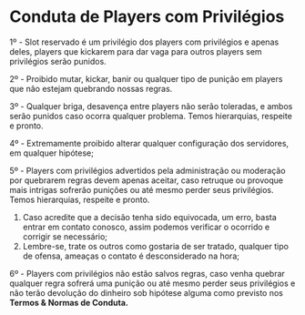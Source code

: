 # Conduta de Players com Privilégios

1º - Slot reservado é um privilégio dos players com privilégios e apenas deles, players que kickarem para dar vaga para outros players sem privilégios serão punidos.

2º - Proibido mutar, kickar, banir ou qualquer tipo de punição em players que não estejam quebrando nossas regras.

3º - Qualquer briga, desavença entre players não serão toleradas, e ambos serão punidos caso ocorra qualquer problema. Temos hierarquias, respeite e pronto.

4º - Extremamente proibido alterar qualquer configuração dos servidores, em qualquer hipótese;

5º - Players com privilégios advertidos pela administração ou moderação por quebrarem regras devem apenas aceitar, caso retruque ou provoque mais intrigas sofrerão punições ou até mesmo perder seus privilégios. Temos hierarquias, respeite e pronto.

1. Caso acredite que a decisão tenha sido equivocada, um erro, basta entrar em contato conosco, assim podemos verificar o ocorrido e corrigir se necessário;
2. Lembre-se, trate os outros como gostaria de ser tratado, qualquer tipo de ofensa, ameaças o contato é desconsiderado na hora;

6º - Players com privilégios não estão salvos regras, caso venha quebrar qualquer regra sofrerá uma punição ou até mesmo perder seus privilégios e não terão devolução do dinheiro sob hipótese alguma como previsto nos **Termos & Normas de Conduta.**

